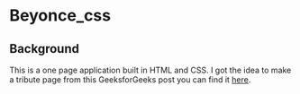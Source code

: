 # Beyonce_css

## Background 

This is a one page application built in HTML and CSS. I got the idea to make a tribute page from this GeeksforGeeks post you can find it [here](https://www.geeksforgeeks.org/top-10-projects-for-beginners-to-practice-html-and-css-skills/).